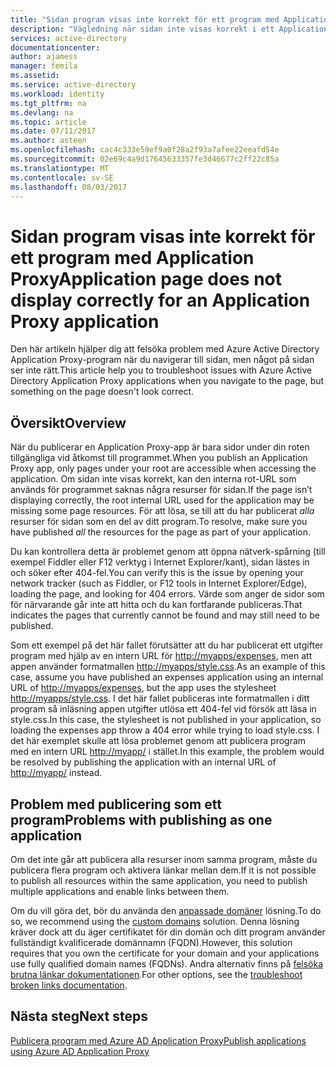 ```yaml
---
title: "Sidan program visas inte korrekt för ett program med Application Proxy | Microsoft Docs"
description: "Vägledning när sidan inte visas korrekt i ett Application Proxy-program som du har integrerat med Azure AD"
services: active-directory
documentationcenter: 
author: ajamess
manager: femila
ms.assetid: 
ms.service: active-directory
ms.workload: identity
ms.tgt_pltfrm: na
ms.devlang: na
ms.topic: article
ms.date: 07/11/2017
ms.author: asteen
ms.openlocfilehash: cac4c333e59ef9a0f28a2f93a7afee22eeafd54e
ms.sourcegitcommit: 02e69c4a9d17645633357fe3d46677c2ff22c85a
ms.translationtype: MT
ms.contentlocale: sv-SE
ms.lasthandoff: 08/03/2017
---
```

# <a name="application-page-does-not-display-correctly-for-an-application-proxy-application"></a><span data-ttu-id="c60ac-103">Sidan program visas inte korrekt för ett program med Application Proxy</span><span class="sxs-lookup"><span data-stu-id="c60ac-103">Application page does not display correctly for an Application Proxy application</span></span>

<span data-ttu-id="c60ac-104">Den här artikeln hjälper dig att felsöka problem med Azure Active Directory Application Proxy-program när du navigerar till sidan, men något på sidan ser inte rätt.</span><span class="sxs-lookup"><span data-stu-id="c60ac-104">This article help you to troubleshoot issues with Azure Active Directory Application Proxy applications when you navigate to the page, but something on the page doesn't look correct.</span></span>

## <a name="overview"></a><span data-ttu-id="c60ac-105">Översikt</span><span class="sxs-lookup"><span data-stu-id="c60ac-105">Overview</span></span>
<span data-ttu-id="c60ac-106">När du publicerar en Application Proxy-app är bara sidor under din roten tillgängliga vid åtkomst till programmet.</span><span class="sxs-lookup"><span data-stu-id="c60ac-106">When you publish an Application Proxy app, only pages under your root are accessible when accessing the application.</span></span> <span data-ttu-id="c60ac-107">Om sidan inte visas korrekt, kan den interna rot-URL som används för programmet saknas några resurser för sidan.</span><span class="sxs-lookup"><span data-stu-id="c60ac-107">If the page isn’t displaying correctly, the root internal URL used for the application may be missing some page resources.</span></span> <span data-ttu-id="c60ac-108">För att lösa, se till att du har publicerat *alla* resurser för sidan som en del av ditt program.</span><span class="sxs-lookup"><span data-stu-id="c60ac-108">To resolve, make sure you have published *all* the resources for the page as part of your application.</span></span>

<span data-ttu-id="c60ac-109">Du kan kontrollera detta är problemet genom att öppna nätverk-spårning (till exempel Fiddler eller F12 verktyg i Internet Explorer/kant), sidan lästes in och söker efter 404-fel.</span><span class="sxs-lookup"><span data-stu-id="c60ac-109">You can verify this is the issue by opening your network tracker (such as Fiddler, or F12 tools in Internet Explorer/Edge), loading the page, and looking for 404 errors.</span></span> <span data-ttu-id="c60ac-110">Värde som anger de sidor som för närvarande går inte att hitta och du kan fortfarande publiceras.</span><span class="sxs-lookup"><span data-stu-id="c60ac-110">That indicates the pages that currently cannot be found and may still need to be published.</span></span>

<span data-ttu-id="c60ac-111">Som ett exempel på det här fallet förutsätter att du har publicerat ett utgifter program med hjälp av en intern URL för <http://myapps/expenses>, men att appen använder formatmallen <http://myapps/style.css>.</span><span class="sxs-lookup"><span data-stu-id="c60ac-111">As an example of this case, assume you have published an expenses application using an internal URL of <http://myapps/expenses>, but the app uses the stylesheet <http://myapps/style.css>.</span></span> <span data-ttu-id="c60ac-112">I det här fallet publiceras inte formatmallen i ditt program så inläsning appen utgifter utlösa ett 404-fel vid försök att läsa in style.css.</span><span class="sxs-lookup"><span data-stu-id="c60ac-112">In this case, the stylesheet is not published in your application, so loading the expenses app throw a 404 error while trying to load style.css.</span></span> <span data-ttu-id="c60ac-113">I det här exemplet skulle att lösa problemet genom att publicera program med en intern URL <http://myapp/> i stället.</span><span class="sxs-lookup"><span data-stu-id="c60ac-113">In this example, the problem would be resolved by publishing the application with an internal URL of <http://myapp/> instead.</span></span>

## <a name="problems-with-publishing-as-one-application"></a><span data-ttu-id="c60ac-114">Problem med publicering som ett program</span><span class="sxs-lookup"><span data-stu-id="c60ac-114">Problems with publishing as one application</span></span>

<span data-ttu-id="c60ac-115">Om det inte går att publicera alla resurser inom samma program, måste du publicera flera program och aktivera länkar mellan dem.</span><span class="sxs-lookup"><span data-stu-id="c60ac-115">If it is not possible to publish all resources within the same application, you need to publish multiple applications and enable links between them.</span></span>

<span data-ttu-id="c60ac-116">Om du vill göra det, bör du använda den [anpassade domäner](https://docs.microsoft.com/azure/active-directory/active-directory-application-proxy-custom-domains) lösning.</span><span class="sxs-lookup"><span data-stu-id="c60ac-116">To do so, we recommend using the [custom domains](https://docs.microsoft.com/azure/active-directory/active-directory-application-proxy-custom-domains) solution.</span></span> <span data-ttu-id="c60ac-117">Denna lösning kräver dock att du äger certifikatet för din domän och ditt program använder fullständigt kvalificerade domännamn (FQDN).</span><span class="sxs-lookup"><span data-stu-id="c60ac-117">However, this solution requires that you own the certificate for your domain and your applications use fully qualified domain names (FQDNs).</span></span> <span data-ttu-id="c60ac-118">Andra alternativ finns på [felsöka brutna länkar dokumentationen](https://microsoft-my.sharepoint.com/personal/harshja_microsoft_com/_layouts/15/guestaccess.aspx?guestaccesstoken=IxuG3mFVbnPWI3Yn4Qi7wCNi8VIfHS5mwPt5quh8DMw%3d&docid=2_14558cd6ddea34c1c9887dc640feb5831&rev=1).</span><span class="sxs-lookup"><span data-stu-id="c60ac-118">For other options, see the [troubleshoot broken links documentation](https://microsoft-my.sharepoint.com/personal/harshja_microsoft_com/_layouts/15/guestaccess.aspx?guestaccesstoken=IxuG3mFVbnPWI3Yn4Qi7wCNi8VIfHS5mwPt5quh8DMw%3d&docid=2_14558cd6ddea34c1c9887dc640feb5831&rev=1).</span></span>

## <a name="next-steps"></a><span data-ttu-id="c60ac-119">Nästa steg</span><span class="sxs-lookup"><span data-stu-id="c60ac-119">Next steps</span></span>
[<span data-ttu-id="c60ac-120">Publicera program med Azure AD Application Proxy</span><span class="sxs-lookup"><span data-stu-id="c60ac-120">Publish applications using Azure AD Application Proxy</span></span>](application-proxy-publish-azure-portal.md)
